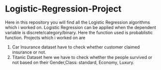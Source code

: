 # Logistic-Regression-Project
Here in this repository you will find all the Logistic Regression algorithms which i worked on. 
Logistic Regression can be applied when the dependent variable is discrete/category/binary. Here the function used is probablistic function.
Projects which i worked on are 
1. Car Insurance dataset have to check whether customer claimed insurance or not.
2. Titanic Dataset here we have to check whether the people survived or not based on their Gender,Class: standard, Economy, Luxury.
